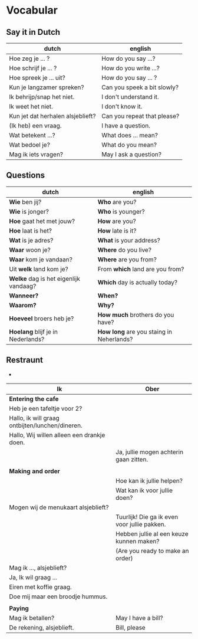 # Vocabular

## Say it in Dutch

| dutch                             | english                     |
|-----------------------------------|-----------------------------|
| Hoe zeg je ... ?                  | How do you say ...?         |
| Hoe schrijf je ... ?              | How do you write ...?       |
| Hoe spreek je ... uit?            | How do you say ... ?        |
| Kun je langzamer spreken?         | Can you speek a bit slowly? |
| Ik behrijp/snap het niet.         | I don't understand it.      |
| Ik weet het niet.                 | I don't know it.            |
| Kun jet dat herhalen alsjeblieft? | Can you repeat that please? |
| (Ik heb) een vraag.               | I have a question.          |
| Wat betekent ...?                 | What does ... mean?         |
| Wat bedoel je?                    | What do you mean?           |
| Mag ik iets vragen?               | May I ask a question?       |

## Questions

| dutch                                   | english                                    |
|-----------------------------------------|--------------------------------------------|
| **Wie** ben jij?                        | **Who** are you?                           |
| **Wie** is jonger?                      | **Who** is younger?                        |
| **Hoe** gaat het met jouw?              | **How** are you?                           |
| **Hoe** laat is het?                    | **How** late is it?                        |
| **Wat** is je adres?                    | **What** is your address?                  |
| **Waar** woon je?                       | **Where** do you live?                     |
| **Waar** kom je vandaan?                | **Where** are you from?                    |
| Uit **welk** land kom je?               | From **which** land are you from?          |
| **Welke** dag is het eigenlijk vandaag? | **Which** day is actually today?           |
| **Wanneer?**                            | **When?**                                  |
| **Waarom?**                             | **Why?**                                   |
| **Hoeveel** broers heb je?              | **How much** brothers do you have?         |
| **Hoelang** blijf je in Nederlands?     | **How long** are you staing in Neherlands? |

## Restraunt

-

| Ik                                              | Ober                                         |
|-------------------------------------------------|----------------------------------------------|
| **Entering the cafe**                           |                                              |
| Heb je een tafeltje voor 2?                     |                                              |
| Hallo, ik will graag ontbijten/lunchen/dineren. |                                              |
| Hallo, Wij willen alleen een drankje doen.      |                                              |
|                                                 | Ja, jullie mogen achterin gaan zitten.       |
|                                                 |                                              |
| **Making and order**                            |                                              |
|                                                 | Hoe kan ik jullie helpen?                    |
|                                                 | Wat kan ik voor jullie doen?                 |
| Mogen wij de menukaart alsjeblieft?             |                                              |
|                                                 | Tuurlijk! Die ga ik even voor jullie pakken. |
|                                                 | Hebben jullie al een keuze kunnen maken?     |
|                                                 | (Are you ready to make an order)             |
| Mag ik ..., alsjeblieft?                        |                                              |
| Ja, Ik wil graag ...                            |                                              |
| Eiren met koffie graag.                         |                                              |
| Doe mij maar een broodje hummus.                |                                              |
|                                                 |                                              |
| **Paying**                                      |                                              |
| Mag ik betallen?                                | May I have a bill?                           |
| De rekening, alsjeblieft.                       | Bill, please                                 |
